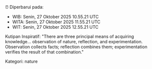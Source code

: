 ⏰ Diperbarui pada:
- WIB: Senin, 27 Oktober 2025 10.55.21 UTC
- WITA: Senin, 27 Oktober 2025 11.55.21 UTC
- WIT: Senin, 27 Oktober 2025 12.55.21 UTC

Kutipan Inspiratif:
"There are three principal means of acquiring knowledge... observation of nature, reflection, and experimentation. Observation collects facts; reflection combines them; experimentation verifies the result of that combination."


Kategori: nature

